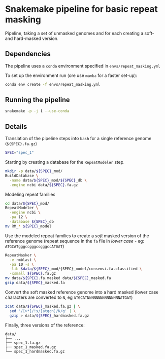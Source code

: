 # Snakemake pipeline for basic repeat masking

Pipeline, taking a set of unmasked genomes and for each creating a soft- and hard-masked version.

## Dependencies

The pipeline uses a `conda` environment specified in `envs/repeat_masking.yml`

To set up the environment run (ore use `mamba` for a faster set-up):

```sh
conda env create -f envs/repeat_masking.yml
```

## Running the pipeline

```sh
snakemake -p -j 1 --use-conda
```

## Details

Translation of the pipeline steps into `bash` for a single reference genome (`${SPEC}.fa.gz`)

```sh
SPEC="spec_1"
```

Starting by creating a database for the `RepeatModeler` step.

```sh
mkdir -p data/${SPEC}_mod/
BuildDatabase \
  -name data/${SPEC}_mod/${SPEC}_db \
  -engine ncbi data/${SPEC}.fa.gz
```

Modeling repeat families

```sh
cd data/${SPEC}_mod/
RepeatModeler \
  -engine ncbi \
  -pa 12 \
  -database ${SPEC}_db
mv RM_* ${SPEC}_model
```

Use the modeled repeat families to create a *soft* masked version of the reference genome (repeat sequence in the `fa` file in *lower case* - eg: `ATGCATgggccgggccgggccATGAT`)

```sh
RepeatMasker \
  -e rmblast \
  -pa 10 -s \
  -lib $data/${SPEC}_mod/{SPEC}_model/consensi.fa.classified \
  -xsmall ${SPEC}.fa.gz
mv data/${SPEC}.fa.masked data/${SPEC}_masked.fa
gzip data/${SPEC}_masked.fa
```
Convert the soft masked reference genome into a hard masked (lower case characters are converted to `N`, eg `ATGCATNNNNNNNNNNNNNNNATGAT`)

```sh
zcat data/${SPEC}_masked.fa.gz | \
  sed '/[>*]/!s/[atgcn]/N/g' | \
  gzip > data/${SPEC}_hardmasked.fa.gz
```

Finally, three versions of the reference:

```
data/
├── ...
├── spec_1.fa.gz
├── spec_1_masked.fa.gz
└── spec_1_hardmasked.fa.gz
```